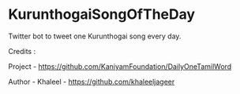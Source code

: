 # KurunthogaiSongOfTheDay
Twitter bot to tweet one Kurunthogai song every day. 

Credits :

Project - https://github.com/KaniyamFoundation/DailyOneTamilWord

Author - Khaleel - https://github.com/khaleeljageer
